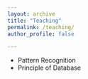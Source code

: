 ```yaml
---
layout: archive
title: "Teaching"
permalink: /teaching/
author_profile: false

---
```


* Pattern Recognition 
* Principle of Database
